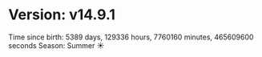 # Version: v14.9.1
Time since birth: 5389 days, 129336 hours, 7760160 minutes, 465609600 seconds
Season: Summer ☀️
